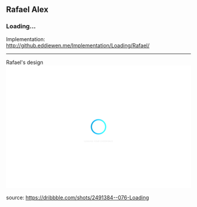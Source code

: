 ## Rafael Alex
### Loading...

Implementation:  
<http://github.eddiewen.me/Implementation/Loading/Rafael/>

----

Rafael's design
![loading](loading.gif)

source: <https://dribbble.com/shots/2491384--076-Loading>